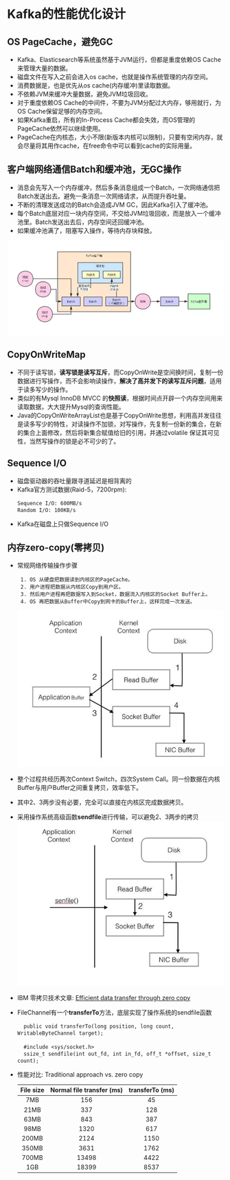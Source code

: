 # Kafka的性能优化设计

## OS PageCache，避免GC
 * Kafka、Elasticsearch等系统虽然基于JVM运行，但都是重度依赖OS Cache来管理大量的数据。
 * 磁盘文件在写入之前会进入os cache，也就是操作系统管理的内存空间。
 * 消费数据是，也是优先从os cache(内存缓冲)里读取数据。
 * 不依赖JVM来缓冲大量数据，避免JVM垃圾回收。
 * 对于重度依赖OS Cache的中间件，不要为JVM分配过大内存，够用就行，为OS Cache保留足够的内存空间。
 * 如果Kafka重启，所有的In-Process Cache都会失效，而OS管理的PageCache依然可以继续使用。
 * PageCache在内核态，大小不限(新版本内核可以限制)，只要有空闲内存，就会尽量将其用作cache，在free命令中可以看到cache的实际用量。

## 客户端网络通信Batch和缓冲池，无GC操作
 * 消息会先写入一个内存缓冲，然后多条消息组成一个Batch，一次网络通信把Batch发送出去。避免一条消息一次网络请求，从而提升吞吐量。
 * 不断的清理发送成功的Batch会造成JVM GC，因此Kafka引入了缓冲池。
 * 每个Batch底层对应一块内存空间，不交给JVM垃圾回收，而是放入一个缓冲池里。Batch发送出去后，内存空间还回缓冲池。
 * 如果缓冲池满了，阻塞写入操作，等待内存块释放。

 ![Kafka客户端][Kafka客户端]

## CopyOnWriteMap
 * 不同于读写锁，**读写锁是读写互斥**，而CopyOnWrite是空间换时间，复制一份数据进行写操作，而不会影响读操作，**解决了高并发下的读写互斥问题**，适用于读多写少的操作。
 * 类似的有Mysql InnoDB MVCC 的**快照读**，根据时间点开辟一个内存空间用来读取数据，大大提升Mysql的查询性能。
 * Java的CopyOnWriteArrayList也是基于CopyOnWrite思想，利用高并发往往是读多写少的特性，对读操作不加锁，对写操作，先复制一份新的集合，在新的集合上面修改，然后将新集合赋值给旧的引用，并通过volatile 保证其可见性，当然写操作的锁是必不可少的了。

## Sequence I/O
 * 磁盘驱动器的吞吐量跟寻道延迟是相背离的
 * Kafka官方测试数据(Raid-5，7200rpm): 
   ```
   Sequence I/O: 600MB/s  
   Random I/O: 100KB/s  
   ```
 * Kafka在磁盘上只做Sequence I/O

## 内存zero-copy(零拷贝)
 * 常规网络传输操作步骤
   ```
    1. OS 从硬盘把数据读到内核区的PageCache。
    2. 用户进程把数据从内核区Copy到用户区。
    3. 然后用户进程再把数据写入到Socket，数据流入内核区的Socket Buffer上。
    4. OS 再把数据从Buffer中Copy到网卡的Buffer上，这样完成一次发送。
   ```
    ![传统网络传输方式][传统网络传输方式]
    
 * 整个过程共经历两次Context Switch，四次System Call。同一份数据在内核Buffer与用户Buffer之间重复拷贝，效率低下。  
 * 其中2、3两步没有必要，完全可以直接在内核区完成数据拷贝。
 * 采用操作系统高级函数**sendfile**进行传输，可以避免2、3两步的拷贝
    ![采用sendfile方式传输][采用sendfile方式传输]
 * IBM 零拷贝技术文章: [Efficient data transfer through zero copy][1] 
 * FileChannel有一个**transferTo**方法，底层实现了操作系统的sendfile函数
   ```
     public void transferTo(long position, long count, WritableByteChannel target);
     
     #include <sys/socket.h>
     ssize_t sendfile(int out_fd, int in_fd, off_t *offset, size_t count);
   ``` 
 * 性能对比: Traditional approach vs. zero copy  

    | File size |Normal file transfer (ms)|transferTo (ms) |
    |:---------:|:-----------------------:|:---------------:|
    | 7MB	    |156	                  |45              |
    |  21MB	    |337	                  |128             | 
    |  63MB	    |843	                  |387             | 
    |  98MB	    |1320	                  |617             |
    |  200MB	|2124	                  |1150            |
    |  350MB	|3631	                  |1762            |
    |  700MB	|13498	                  |4422            | 
    |  1GB	    |18399	                  |8537            |



[Kafka客户端]:img/Kafka客户端.png
[传统网络传输方式]:img/traditional_transfer.jpg
[采用sendfile方式传输]:img/sendfile.jpg
[1]: https://developer.ibm.com/articles/j-zerocopy/